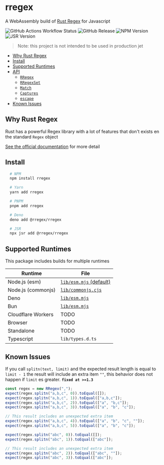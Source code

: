 # rregex

A WebAssembly build of [Rust Regex](https://docs.rs/regex/latest/regex/) for Javascript

![GitHub Actions Workflow Status](https://img.shields.io/github/actions/workflow/status/2fd/rregex/release.yml?branch=master) ![GitHub Release](https://img.shields.io/github/v/release/2fd/rregex) ![NPM Version](https://img.shields.io/npm/v/rregex)
![JSR Version](https://img.shields.io/jsr/v/%40rregex/rregex)

> Note: this project is not intended to be used in production jet

- [Why Rust Regex](#why-rust-regex)
- [Install](#install)
- [Supported Runtimes](#supported-runtimes)
- [API](https://tsdocs.dev/docs/rregex/latest)
  - [`RRegex`](https://tsdocs.dev/docs/rregex/latest/classes/RRegex.html)
  - [`RRegexSet`](https://tsdocs.dev/docs/rregex/latest/classes/RRegexSet.html)
  - [`Match`](https://tsdocs.dev/docs/rregex/latest/types/Match.html)
  - [`Captures`](https://tsdocs.dev/docs/rregex/latest/types/Captures.html)
  - [`escape`](https://tsdocs.dev/docs/rregex/latest/functions/escape.html)
- [Known Issues](#known-issues)

## Why Rust Regex

Rust has a powerful Regex library with a lot of features that don't exists en the standard `Regex` object

[See the official documentation](https://docs.rs/regex/latest/regex/#syntax) for more detail

## Install

```bash
  # NPM
  npm install rregex

  # Yarn
  yarn add rregex

  # PNPM
  pnpm add rregex

  # Deno
  deno add @rregex/rregex

  # JSR
  npx jsr add @rregex/rregex
```

## Supported Runtimes

This package includes builds for multiple runtimes

| Runtime            | File                                            |
| ------------------ | ----------------------------------------------- |
| Node.js (esm)      | [`lib/esm.mjs` (default)](./test/node.test.mjs) |
| Node.js (commonjs) | [`lib/commonjs.cjs`](./test/node.test.cjs)      |
| Deno               | [`lib/esm.mjs`](./test/deno.test.mjs)           |
| Bun                | [`lib/esm.mjs`](./test/bun.test.mjs)            |
| Cloudflare Workers | TODO                                            |
| Browser            | TODO                                            |
| Standalone         | TODO                                            |
| Typescript         | `lib/types.d.ts`                                |

## Known Issues

If you call `splitn(text, limit)` and the expected result length is equal to `limit - 1` the result will include an extra item `""`, this behavior does not happen if `limit` es greater. **`fixed at >=1.3`**

```ts
const regex = new RRegex(",");
expect(regex.splitn("a,b,c", 0)).toEqual([]);
expect(regex.splitn("a,b,c", 1)).toEqual(["a,b,c"]);
expect(regex.splitn("a,b,c", 2)).toEqual(["a", "b,c"]);
expect(regex.splitn("a,b,c", 3)).toEqual(["a", "b", "c"]);

// This result includes an unexpected extra item
expect(regex.splitn("a,b,c", 4)).toEqual(["a", "b", "c", ""]);
expect(regex.splitn("a,b,c", 5)).toEqual(["a", "b", "c"]);

expect(regex.splitn("abc", 0)).toEqual([]);
expect(regex.splitn("abc", 1)).toEqual(["abc"]);

// This result includes an unexpected extra item
expect(regex.splitn("abc", 2)).toEqual(["abc", ""]);
expect(regex.splitn("abc", 3)).toEqual(["abc"]);
```
